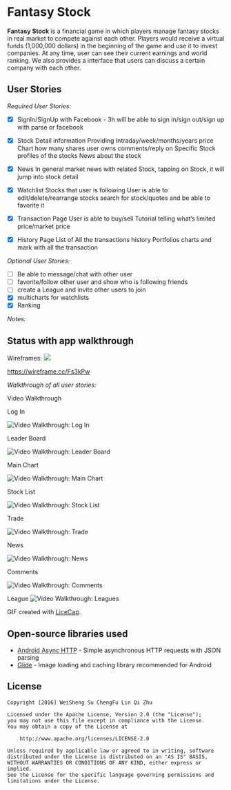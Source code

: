 # Fantasy Stock

**Fantasy Stock** is a financial game in which players manage fantasy stocks in real market to compete against each other. Players would receive a virtual funds (1,000,000 dollars) in the beginning of the game and use it to invest companies. At any time, user can see their current earnings and world ranking. We also provides a interface that users can discuss a certain company with each other.

## User Stories

*Required User Stories:*
* [x] SignIn/SignUp with Facebook - 3h
will be able to sign in/sign out/sign up with parse or facebook
* [x] Stock Detail information
Providing Intraday/week/months/years price Chart
how many shares user owns
comments/reply on Specific Stock
profiles of the stocks
News about the stock
* [x] News
In general market news with related Stock, tapping on Stock, it will jump into stock detail
* [x] Watchlist
Stocks that user is following
User is able to edit/delete/rearrange stocks
search for stock/quotes and be able to favorite it
* [x] Transaction Page
User is able to buy/sell
Tutorial telling what’s limited price/market price
* [x] History Page
List of All the transactions history 
Portfolios charts and mark with all the transaction 


*Optional User Stories:*
* [ ] Be able to message/chat with other user
* [ ] favorite/follow other user and show who is following friends
* [ ] create a League and invite other users to join
* [x] multicharts for watchlists
* [x] Ranking

*Notes:*

## Status with app walkthrough

Wireframes: 
<img src="https://cloud.githubusercontent.com/assets/7560784/13485320/6719052e-e0bb-11e5-8873-64e7b7571936.png">

https://wireframe.cc/Fs3kPw

*Walkthrough of all user stories:*

Video Walkthrough

Log In

<img src='rec.login.gif' title='Video Walkthrough: Log In' width='' alt='Video Walkthrough: Log In' />

Leader Board

<img src='rec.leaderboard.gif' title='Video Walkthrough: Leader Board' width='' alt='Video Walkthrough: Leader Board' />

Main Chart

<img src='rec.mainchart.gif' title='Video Walkthrough: Main Chart' width='' alt='Video Walkthrough: Main Chart' />

Stock List

<img src='rec.stocklist.gif' title='Video Walkthrough: Stock List' width='' alt='Video Walkthrough: Stock List' />

Trade

<img src='rec.trade.gif' title='Video Walkthrough: Trade' width='' alt='Video Walkthrough: Trade' />

News

<img src='rec.news.gif' title='Video Walkthrough: News' width='' alt='Video Walkthrough: News' />

Comments

<img src='rec.comments.gif' title='Video Walkthrough: Comments' width='' alt='Video Walkthrough: Comments' />

League
<img src='rec.rec.league.gif' title='Video Walkthrough: Comments' width='' alt='Video Walkthrough: Leagues' />

GIF created with [LiceCap](http://www.cockos.com/licecap/).


## Open-source libraries used

- [Android Async HTTP](https://github.com/loopj/android-async-http) - Simple asynchronous HTTP requests with JSON parsing
- [Glide](https://github.com/bumptech/glide/) - Image loading and caching library recommended for Android

## License

    Copyright [2016] WeiSheng Su ChengFu Lin Qi Zhu

    Licensed under the Apache License, Version 2.0 (the "License");
    you may not use this file except in compliance with the License.
    You may obtain a copy of the License at

        http://www.apache.org/licenses/LICENSE-2.0

    Unless required by applicable law or agreed to in writing, software
    distributed under the License is distributed on an "AS IS" BASIS,
    WITHOUT WARRANTIES OR CONDITIONS OF ANY KIND, either express or implied.
    See the License for the specific language governing permissions and
    limitations under the License.

